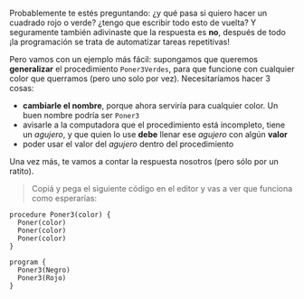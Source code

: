 Probablemente te estés preguntando: ¿y qué pasa si quiero hacer un cuadrado rojo o verde? ¿tengo que escribir todo esto de vuelta? Y seguramente también adivinaste que la respuesta es **no**, después de todo ¡la programación se trata de automatizar tareas repetitivas!

Pero vamos con un ejemplo más fácil: supongamos que queremos **generalizar** el procedimiento `Poner3Verdes`, para que funcione con cualquier color que querramos (pero uno solo por vez). Necesitaríamos hacer 3 cosas:

- **cambiarle el nombre**, porque ahora serviría para cualquier color. Un buen nombre podría ser `Poner3`
- avisarle a la computadora que el procedimiento está incompleto, tiene un _agujero_, y que quien lo use **debe** llenar ese _agujero_ con algún **valor**
- poder usar el valor del _agujero_ dentro del procedimiento

Una vez más, te vamos a contar la respuesta nosotros (pero sólo por un ratito).

> Copiá y pega el siguiente código en el editor y vas a ver que funciona como esperarías:

```puppet
procedure Poner3(color) {
  Poner(color)
  Poner(color)
  Poner(color)
}

program {
  Poner3(Negro)
  Poner3(Rojo)
}
```